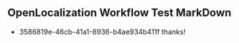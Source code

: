 ## OpenLocalization Workflow Test MarkDown
* 3586819e-46cb-41a1-8936-b4ae934b411f thanks!

<!--HONumber=Jul16_HO4-->


